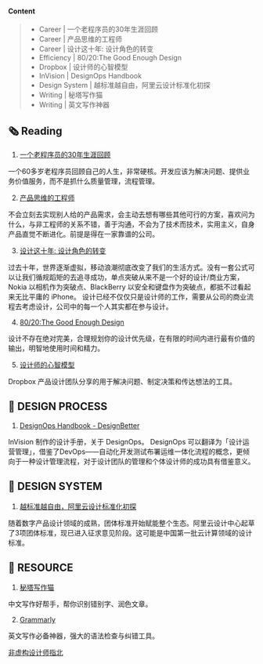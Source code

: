 #### **Content**

> * Career | 一个老程序员的30年生涯回顾  
> * Career | 产品思维的工程师  
> * Career | 设计这十年: 设计角色的转变  
> * Efficiency | 80/20:The Good Enough Design  
> * Dropbox | 设计师的心智模型  
> * InVision | DesignOps Handbook  
> * Design System | 越标准越自由，阿里云设计标准化初探  
> * Writing | 秘塔写作猫  
> * Writing | 英文写作神器  

## 🗞 Reading

1. [一个老程序员的30年生涯回顾](http://www.ruanyifeng.com/blog/2019/12/30-years-software-career.html)

一个60多岁老程序员回顾自己的人生，非常硬核。开发应该为解决问题、提供业务价值服务，而不是抓什么质量管理，流程管理。

2. [产品思维的工程师](https://blog.pragmaticengineer.com/the-product-minded-engineer/?utm_source=wanqu.co&utm_campaign=Wanqu+Daily&utm_medium=website)

不会立刻去实现别人给的产品需求，会主动去想有哪些其他可行的方案，喜欢问为什么，与非工程师的关系不错，善于沟通，不会为了技术而技术，实用主义，自身产品直觉不断进化。前提是得在一家靠谱的公司。

3. [设计这十年: 设计角色的转变](https://www.figma.com/blog/the-rise-of-ux-ui-design-a-decade-in-reflection/)

过去十年，世界逐渐虚拟，移动浪潮彻底改变了我们的生活方式。没有一套公式可以让我们循规蹈矩的去追寻成功，单点突破从来不是一个好的设计/商业方案，Nokia 以相机作为突破点、BlackBerry 以安全和键盘作为突破点，都抵不过看起来无比平庸的 iPhone。
设计已经不仅仅只是设计师的工作，需要从公司的商业流程去考虑设计，公司中的每一个人其实都在参与设计。

4. [80/20:The Good Enough Design](https://medium.com/@zbigniewgecis/good-enough-design-how-to-boost-your-efficiency-e49abcfe5d76)

设计不存在绝对完美，合理规划你的设计优先级，在有限的时间内进行最有价值的输出，明智地使用时间和精力。

5.  [设计师的心智模型](https://dropbox.design/article/mental-models-for-designers?ref=webdesignernews.com)

Dropbox 产品设计团队分享的用于解决问题、制定决策和传达想法的工具。

## 💎 DESIGN PROCESS

1. [DesignOps Handbook - DesignBetter](https://www.designbetter.co/designops-handbook)

InVision 制作的设计手册，关于 DesignOps。
DesignOps 可以翻译为「设计运营管理」，借鉴了DevOps——自动化开发测试布署运维一体化流程的概念，更倾向于一种设计管理流程，对于设计团队的管理和个体设计师的成功具有借鉴意义。

## 📝 DESIGN SYSTEM

1. [越标准越自由，阿里云设计标准化初探](https://mp.weixin.qq.com/s?__biz=MzI5NDI3MDI0NQ==&mid=2247488894&idx=1&sn=272df4df39f339bb1be14a00efee8d49&chksm=ec643134db13b822815e3b4de204ce877f3c3301cf49bca9279e22af9f0dd22042e097c8e3f0&scene=0&xtrack=1)

随着数字产品设计领域的成熟，团体标准开始赋能整个生态。阿里云设计中心起草了3项团体标准，现已进入征求意见阶段。这可能是中国第一批云计算领域的设计标准。

## 🧰 RESOURCE

1. [秘塔写作猫](https://xiezuocat.com/) 

中文写作好帮手，帮你识别错别字、润色文章。

2.  [Grammarly](https://www.grammarly.com/) 

英文写作必备神器，强大的语法检查与纠错工具。

[非虚构设计师指北](https://www.yuque.com/lynnete/design)